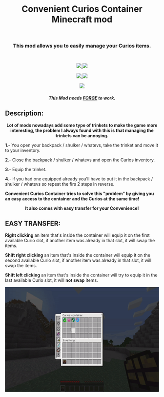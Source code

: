 <h1 align="center"> Convenient Curios Container Minecraft mod</h1>
<br/>
<h3 align="center"> This mod allows you to easily manage your Curios items. </h3> 
<br/>
<p align="center">
  <a href="https://www.curseforge.com/minecraft/mc-mods/convenient-curios-container" alt="Downloads">
        <img src="http://cf.way2muchnoise.eu/544033.svg" /> </a>
  <a href="https://www.curseforge.com/minecraft/mc-mods/convenient-curios-container" alt="Versions">
        <img src="http://cf.way2muchnoise.eu/versions/544033.svg" /> </a>  
</p>
<p align="center">
  <a href="https://github.com/LeoBeliik/ConvenientCuriosContainer/issues" alt="Issues">
        <img src="https://img.shields.io/github/issues/LeoBeliik/ConvenientCuriosContainer.svg?style=for-the-badge" /> </a>
  <a href="https://github.com/LeoBeliik/ConvenientCuriosContainer/blob/master/LICENSE.txt" alt="License">
        <img src="https://img.shields.io/github/license/LeoBeliik/ConvenientCuriosContainer.svg?style=for-the-badge" /> </a>  
</p>
<p align="center">
  <a href="https://www.paypal.com/donate?hosted_button_id=DEHFBEM67G3KY" alt="Support via PayPal">
        <img src="https://img.shields.io/badge/Donate-PayPal-green.svg" /> </a>
</p>
  
  <h5 align="center"><b>This Mod needs <a href= https://files.minecraftforge.net/net/minecraftforge/forge alt="FORGE"> FORGE</a> to work.</b></h5>
  
  
  ## Description: 
  <p align="center">
  <b>Lot of mods nowadays add some type of trinkets to make the game more interesting, the problem I always found with this is that managing the trinkets can be annoying.</b>
  </p>
  
  <b>1</b>.- You open your backpack / shulker / whatevs, take the trinket and move it to your inventory.
  
  <b>2</b>.- Close the backpack / shulker / whatevs and open the Curios inventory.
  
  <b>3</b>.- Equip the trinket.
  
  <b>4</b>.- if you had one equipped already you'll have to put it in the backpack / shulker / whatevs so repeat the firs 2 steps in reverse.
  
  <b>Convenient Curios Container tries to solve this "problem" by giving you an easy access to the container and the Curios at the same time!</b>
  <p align="center">
  <b>It also comes with easy transfer for your Convenience!</b>
  
  </p>
  
  
  ## EASY TRANSFER:
  **Right clicking** an item that's inside the container will equip it on the first available Curio slot, if another item was already in that slot, it will swap the items.
  
  **Shift right clicking** an item that's inside the container will equip it on the second available Curio slot, if another item was already in that slot, it will swap the items.
  
  **Shift left clicking** an item that's inside the container will try to equip it in the last available Curio slot, it will **not swap** items.
  
  <p align="center">
  <img width="608" height="342" src="https://github.com/LeoBeliik/ConvenientCuriosContainer/blob/1.16.5/ConvenientCuriosContainer.gif">
  </p>
